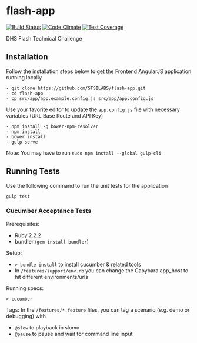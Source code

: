 # flash-app
[![Build Status](https://travis-ci.com/STSILABS/flash-app.svg?token=s8fjYespqEg1vvrpYmqn&branch=develop)](https://travis-ci.com/STSILABS/flash-app)
[![Code Climate](https://codeclimate.com/repos/57c75866b805384cf700073e/badges/f2b8b7602ac5c90cb1d2/gpa.svg)](https://codeclimate.com/repos/57c75866b805384cf700073e/feed)
[![Test Coverage](https://codeclimate.com/repos/57c75866b805384cf700073e/badges/f2b8b7602ac5c90cb1d2/coverage.svg)](https://codeclimate.com/repos/57c75866b805384cf700073e/coverage)

DHS Flash Technical Challenge

## Installation

Follow the installation steps below to get the Frontend AngularJS application running locally

```
- git clone https://github.com/STSILABS/flash-app.git
- cd flash-app
- cp src/app/app.example.config.js src/app/app.config.js
```

Use your favorite editor to update the `app.config.js` file with necessary variables (URL Base Route and API Key)

```
- npm install -g bower-npm-resolver
- npm install
- bower install
- gulp serve
```

Note: You may have to run `sudo npm install --global gulp-cli`

## Running Tests

Use the following command to run the unit tests for the application
```
gulp test
```

### Cucumber Acceptance Tests

Prerequisites:
 * Ruby 2.2.2
 * bundler (`gem install bundler`)
 
Setup:
 * `> bundle install` to install cucumber & related tools
 * In `/features/support/env.rb` you can change the Capybara.app_host to hit different environments/urls

Running specs:

`> cucumber`

Tags: 
In the `/features/*.feature` files, you can tag a scenario (e.g. demo or debugging) with 
 * `@slow` to playback in slomo 
 * `@pause` to pause and wait for command line input


